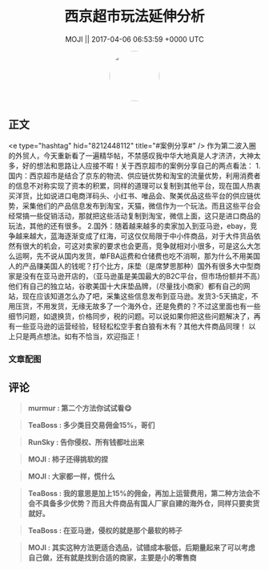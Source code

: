 <h1 align="center">西京超市玩法延伸分析</h1>




<p align="center">
    <a>MOJI || 2017-04-06 06:53:59 &#43;0000 UTC</a>
</p>

<div align="center">
    <img src="https://images.zsxq.com/FpQ7GYdIcQCWRvkzfRNBtrACxn_y?e=1590940799&amp;token=kIxbL07-8jAj8w1n4s9zv64FuZZNEATmlU_Vm6zD:Ke4gu1rnxYjG0mIj0gJbtV1P0BQ=" width="100" height="100" style="border:1px solid;border-radius:50%; color:#ffffff"/>
</div>




## 正文

<div>
&lt;e type=&#34;hashtag&#34; hid=&#34;8212448112&#34; title=&#34;#案例分享#&#34; /&gt; 作为第二波入圈的外贸人，今天重新看了一遍精华帖，不禁感叹我中华大地真是人才济济，大神太多，好的想法和思路让人应接不暇！关于西京超市的案例分享自己的两点看法：
1.国内：西京超市是结合了京东的物流、供应链优势和淘宝的流量优势，利用消费者的信息不对称实现了资本的积累，同样的道理可以复制到其他平台，现在国人热衷买洋货，比如说进口电商洋码头、小红书、唯品会、聚美优品这些平台的供应链优势，采集他们的产品信息发布到淘宝，天猫，微信作为一个玩法。而且这些平台会经常搞一些促销活动，那就把这些活动复制到淘宝，微信上面，这只是进口商品的玩法，其他的还有很多。
2.国外：随着越来越多的卖家加入到亚马逊，ebay，竞争越来越大，蓝海逐渐变成了红海，可这仅仅局限于中小件商品，对于大件货品依然有很大的机会，可这对卖家的要求也会更高，竞争就相对小很多，可是这么大怎么运啊，先不说从国内发货，单FBA运费和仓储费也吃不消啊，那为什么不用美国人的产品赚美国人的钱呢？打个比方，床垫（是席梦思那种）国外有很多大中型商家是没有在亚马逊开店的，（亚马逊虽是美国最大的B2C平台，但市场份额并不高）他们有自己的独立站，谷歌美国十大床垫品牌，（尽量找小商家）都有自己的网站，现在应该知道怎么办了吧，采集这些信息发布到亚马逊。发货3-5天搞定，不用压货，不用发货，无缘无故多了一个海外仓，还是免费的？不过这里面也有一些细节问题，如退换货，价格同步，税的问题。可以说如果你把这些问题解决了，再有一些亚马逊的运营经验，轻轻松松空手套白狼有木有？其他大件商品同理！
以上只是两点想法。如有不恰当，欢迎指正！
</div>

### 文章配图

<div class="image" align="center">

</div>


## 评论

<div align="left">
<div>

<blockquote >
<span> <strong>murmur : 第二个方法你试试看😋 </strong></span>
</blockquote>

<blockquote >
<span> <strong>TeaBoss : 多少类目交易佣金15%，哥们 </strong></span>
</blockquote>

<blockquote >
<span> <strong>RunSky : 告你侵权、所有钱都吐出来 </strong></span>
</blockquote>

<blockquote >
<span> <strong>MOJI : 柿子还得挑软的捏 </strong></span>
</blockquote>

<blockquote >
<span> <strong>MOJI : 大家都一样，慌什么 </strong></span>
</blockquote>

<blockquote >
<span> <strong>TeaBoss : 我的意思是加上15%的佣金，再加上运营费用，第二种方法会不会不具备多少优势？而且大件商品有国人厂家自建的海外仓，同样只要卖货就好。 </strong></span>
</blockquote>

<blockquote >
<span> <strong>TeaBoss : 在亚马逊，侵权的就是那个最软的柿子 </strong></span>
</blockquote>

<blockquote >
<span> <strong>MOJI : 其实这种方法更适合选品，试错成本极低，后期量起来了可以考虑自己做，还有就是找到合适的商家，主要是小的零售商 </strong></span>
</blockquote>

</div>
</div>